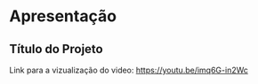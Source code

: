 # Apresentação

## Título do Projeto

Link para a vizualização do video: https://youtu.be/imq6G-in2Wc
